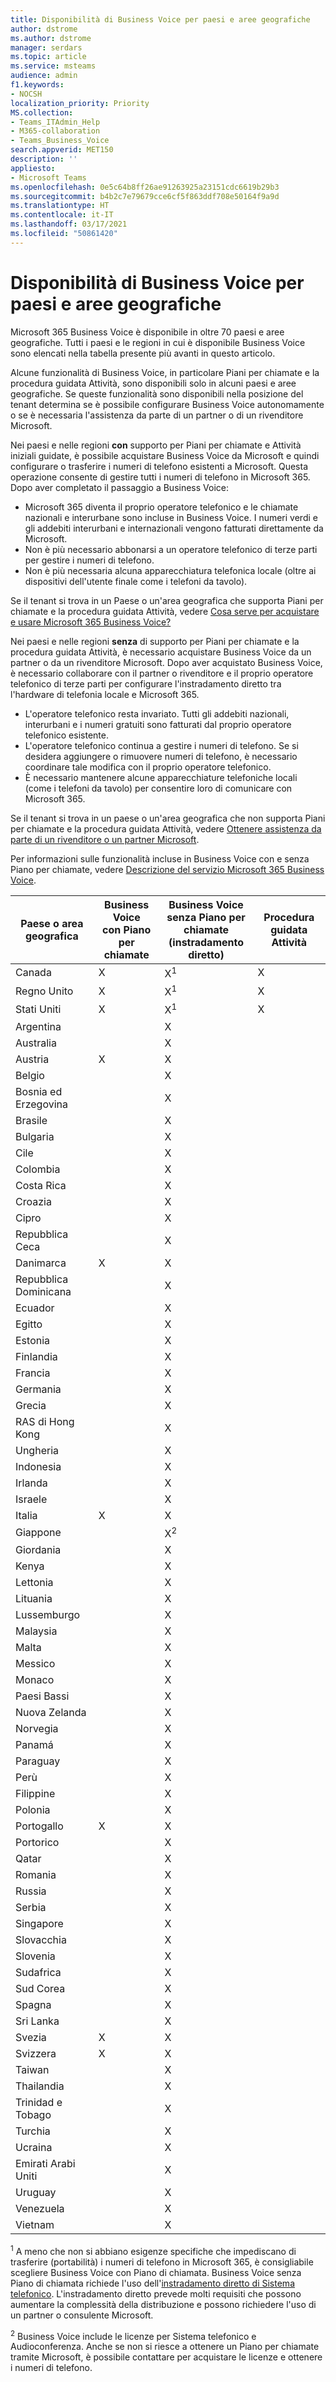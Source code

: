 ```yaml
---
title: Disponibilità di Business Voice per paesi e aree geografiche
author: dstrome
ms.author: dstrome
manager: serdars
ms.topic: article
ms.service: msteams
audience: admin
f1.keywords:
- NOCSH
localization_priority: Priority
MS.collection:
- Teams_ITAdmin_Help
- M365-collaboration
- Teams_Business_Voice
search.appverid: MET150
description: ''
appliesto:
- Microsoft Teams
ms.openlocfilehash: 0e5c64b8ff26ae91263925a23151cdc6619b29b3
ms.sourcegitcommit: b4b2c7e79679cce6cf5f863ddf708e50164f9a9d
ms.translationtype: HT
ms.contentlocale: it-IT
ms.lasthandoff: 03/17/2021
ms.locfileid: "50861420"
---
```

# <a name="country-and-region-availability-for-business-voice"></a>Disponibilità di Business Voice per paesi e aree geografiche

Microsoft 365 Business Voice è disponibile in oltre 70 paesi e aree geografiche. Tutti i paesi e le regioni in cui è disponibile Business Voice sono elencati nella tabella presente più avanti in questo articolo.

Alcune funzionalità di Business Voice, in particolare Piani per chiamate e la procedura guidata Attività, sono disponibili solo in alcuni paesi e aree geografiche. Se queste funzionalità sono disponibili nella posizione del tenant determina se è possibile configurare Business Voice autonomamente o se è necessaria l'assistenza da parte di un partner o di un rivenditore Microsoft.

Nei paesi e nelle regioni **con** supporto per Piani per chiamate e Attività iniziali guidate, è possibile acquistare Business Voice da Microsoft e quindi configurare o trasferire i numeri di telefono esistenti a Microsoft. Questa operazione consente di gestire tutti i numeri di telefono in Microsoft 365. Dopo aver completato il passaggio a Business Voice:

- Microsoft 365 diventa il proprio operatore telefonico e le chiamate nazionali e interurbane sono incluse in Business Voice.  I numeri verdi e gli addebiti interurbani e internazionali vengono fatturati direttamente da Microsoft.
- Non è più necessario abbonarsi a un operatore telefonico di terze parti per gestire i numeri di telefono.
- Non è più necessaria alcuna apparecchiatura telefonica locale (oltre ai dispositivi dell'utente finale come i telefoni da tavolo).

Se il tenant si trova in un Paese o un'area geografica che supporta Piani per chiamate e la procedura guidata Attività, vedere [Cosa serve per acquistare e usare Microsoft 365 Business Voice?](what-to-buy.md)

Nei paesi e nelle regioni **senza** di supporto per Piani per chiamate e la procedura guidata Attività, è necessario acquistare Business Voice da un partner o da un rivenditore Microsoft. Dopo aver acquistato Business Voice, è necessario collaborare con il partner o rivenditore e il proprio operatore telefonico di terze parti per configurare l'instradamento diretto tra l'hardware di telefonia locale e Microsoft 365.

- L'operatore telefonico resta invariato. Tutti gli addebiti nazionali, interurbani e i numeri gratuiti sono fatturati dal proprio operatore telefonico esistente.
- L'operatore telefonico continua a gestire i numeri di telefono. Se si desidera aggiungere o rimuovere numeri di telefono, è necessario coordinare tale modifica con il proprio operatore telefonico.
- È necessario mantenere alcune apparecchiature telefoniche locali (come i telefoni da tavolo) per consentire loro di comunicare con Microsoft 365.

Se il tenant si trova in un paese o un'area geografica che non supporta Piani per chiamate e la procedura guidata Attività, vedere [Ottenere assistenza da parte di un rivenditore o un partner Microsoft](reseller-partner-support.md).

Per informazioni sulle funzionalità incluse in Business Voice con e senza Piano per chiamate, vedere [Descrizione del servizio Microsoft 365 Business Voice](https://docs.microsoft.com/office365/servicedescriptions/microsoft-365-business-voice-service-description).


| Paese o area geografica    | Business Voice<br> con Piano per chiamate | Business Voice<br> senza Piano per chiamate<br>(instradamento diretto) | Procedura guidata Attività |
|----------------------|--------------------------------------|-------------------------------------------------------------|------------------------|
| Canada               | X                                    | X<sup>1</sup>                                               | X                      |
| Regno Unito       | X                                    | X<sup>1</sup>                                               | X                      |
| Stati Uniti        | X                                    | X<sup>1</sup>                                               | X                      |
| Argentina            |                                      | X                                                           |                        |
| Australia            |                                      | X                                                           |                        |
| Austria              | X                                    | X                                                           |                        |
| Belgio              |                                      | X                                                           |                        |
| Bosnia ed Erzegovina |                                      | X                                                           |                        |
| Brasile               |                                      | X                                                           |                        |
| Bulgaria             |                                      | X                                                           |                        |
| Cile                |                                      | X                                                           |                        |
| Colombia             |                                      | X                                                           |                        |
| Costa Rica           |                                      | X                                                           |                        |
| Croazia              |                                      | X                                                           |                        |
| Cipro               |                                      | X                                                           |                        |
| Repubblica Ceca       |                                      | X                                                           |                        |
| Danimarca              | X                                    | X                                                           |                        |
| Repubblica Dominicana   |                                      | X                                                           |                        |
| Ecuador              |                                      | X                                                           |                        |
| Egitto                |                                      | X                                                           |                        |
| Estonia              |                                      | X                                                           |                        |
| Finlandia              |                                      | X                                                           |                        |
| Francia               |                                      | X                                                           |                        |
| Germania              |                                      | X                                                           |                        |
| Grecia               |                                      | X                                                           |                        |
| RAS di Hong Kong        |                                      | X                                                           |                        |
| Ungheria              |                                      | X                                                           |                        |
| Indonesia            |                                      | X                                                           |                        |
| Irlanda              |                                      | X                                                           |                        |
| Israele               |                                      | X                                                           |                        |
| Italia                | X                                    | X                                                           |                        |
| Giappone                |                                      | X<sup>2</sup>                                               |                        |
| Giordania               |                                      | X                                                           |                        |
| Kenya                |                                      | X                                                           |                        |
| Lettonia               |                                      | X                                                           |                        |
| Lituania            |                                      | X                                                           |                        |
| Lussemburgo           |                                      | X                                                           |                        |
| Malaysia             |                                      | X                                                           |                        |
| Malta                |                                      | X                                                           |                        |
| Messico               |                                      | X                                                           |                        |
| Monaco               |                                      | X                                                           |                        |
| Paesi Bassi          |                                      | X                                                           |                        |
| Nuova Zelanda          |                                      | X                                                           |                        |
| Norvegia               |                                      | X                                                           |                        |
| Panamá               |                                      | X                                                           |                        |
| Paraguay             |                                      | X                                                           |                        |
| Perù                 |                                      | X                                                           |                        |
| Filippine          |                                      | X                                                           |                        |
| Polonia               |                                      | X                                                           |                        |
| Portogallo             | X                                    | X                                                           |                        |
| Portorico          |                                      | X                                                           |                        |
| Qatar                |                                      | X                                                           |                        |
| Romania              |                                      | X                                                           |                        |
| Russia               |                                      | X                                                           |                        |
| Serbia               |                                      | X                                                           |                        |
| Singapore            |                                      | X                                                           |                        |
| Slovacchia             |                                      | X                                                           |                        |
| Slovenia             |                                      | X                                                           |                        |
| Sudafrica         |                                      | X                                                           |                        |
| Sud Corea          |                                      | X                                                           |                        |
| Spagna                |                                      | X                                                           |                        |
| Sri Lanka            |                                      | X                                                           |                        |
| Svezia               | X                                    | X                                                           |                        |
| Svizzera          | X                                    | X                                                           |                        |
| Taiwan               |                                      | X                                                           |                        |
| Thailandia             |                                      | X                                                           |                        |
| Trinidad e Tobago  |                                      | X                                                           |                        |
| Turchia               |                                      | X                                                           |                        |
| Ucraina              |                                      | X                                                           |                        |
| Emirati Arabi Uniti |                                      | X                                                           |                        |
| Uruguay              |                                      | X                                                           |                        |
| Venezuela            |                                      | X                                                           |                        |
| Vietnam              |                                      | X                                                           |                        |

<sup>1</sup> A meno che non si abbiano esigenze specifiche che impediscano di trasferire (portabilità) i numeri di telefono in Microsoft 365, è consigliabile scegliere Business Voice con Piano di chiamata. Business Voice senza Piano di chiamata richiede l'uso dell'[instradamento diretto di Sistema telefonico](../direct-routing-landing-page.md). L'instradamento diretto prevede molti requisiti che possono aumentare la complessità della distribuzione e possono richiedere l'uso di un partner o consulente Microsoft.

<sup>2</sup> Business Voice include le licenze per Sistema telefonico e Audioconferenza. Anche se non si riesce a ottenere un Piano per chiamate tramite Microsoft, è possibile contattare <Softbank> per acquistare le licenze e ottenere i numeri di telefono.
